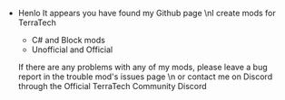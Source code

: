- Henlo
 It appears you have found my Github page
 \nI create mods for TerraTech
  - C# and Block mods
  - Unofficial and Official
  
  If there are any problems with any of my mods, please leave a bug report in the trouble mod's issues page 
 \n  or contact me on Discord through the Official TerraTech Community Discord
